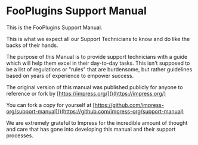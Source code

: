 # FooPlugins Support Manual

This is the FooPlugins Support Manual. 

This is what we expect all our Support Technicians to know and do like the backs of their hands.

The purpose of this Manual is to provide support technicians with a guide which will help them excel in their day-to-day tasks. This isn't supposed to be a list of regulations or "rules" that are burdensome, but rather guidelines based on years of experience to empower success.

The original version of this manual was published publicly for anyone to reference or fork by  [https://impress.org/]()(https://impress.org/) 

You can fork a copy for yourself at  [https://github.com/impress-org/support-manual]()(https://github.com/impress-org/support-manual) 

We are extremely grateful to Impress for the incredible amount of thought and care that has gone into developing this manual and their support processes. 

